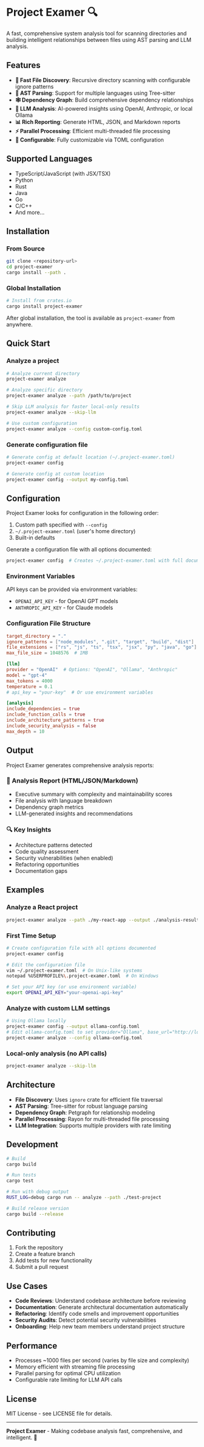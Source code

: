 # Project Examer 🔍

A fast, comprehensive system analysis tool for scanning directories and building intelligent relationships between files using AST parsing and LLM analysis.

## Features

- **🚀 Fast File Discovery**: Recursive directory scanning with configurable ignore patterns
- **🌳 AST Parsing**: Support for multiple languages using Tree-sitter
- **🕸️ Dependency Graph**: Build comprehensive dependency relationships
- **🤖 LLM Analysis**: AI-powered insights using OpenAI, Anthropic, or local Ollama
- **📊 Rich Reporting**: Generate HTML, JSON, and Markdown reports
- **⚡ Parallel Processing**: Efficient multi-threaded file processing
- **🔧 Configurable**: Fully customizable via TOML configuration

## Supported Languages

- TypeScript/JavaScript (with JSX/TSX)
- Python
- Rust
- Java
- Go
- C/C++
- And more...

## Installation

### From Source
```bash
git clone <repository-url>
cd project-examer
cargo install --path .
```

### Global Installation
```bash
# Install from crates.io
cargo install project-examer
```

After global installation, the tool is available as `project-examer` from anywhere.

## Quick Start

### Analyze a project
```bash
# Analyze current directory
project-examer analyze

# Analyze specific directory
project-examer analyze --path /path/to/project

# Skip LLM analysis for faster local-only results
project-examer analyze --skip-llm

# Use custom configuration
project-examer analyze --config custom-config.toml
```

### Generate configuration file
```bash
# Generate config at default location (~/.project-examer.toml)
project-examer config

# Generate config at custom location
project-examer config --output my-config.toml
```

## Configuration

Project Examer looks for configuration in the following order:
1. Custom path specified with `--config`
2. `~/.project-examer.toml` (user's home directory)
3. Built-in defaults

Generate a configuration file with all options documented:

```bash
project-examer config  # Creates ~/.project-examer.toml with full documentation
```

### Environment Variables

API keys can be provided via environment variables:
- `OPENAI_API_KEY` - for OpenAI GPT models
- `ANTHROPIC_API_KEY` - for Claude models

### Configuration File Structure

```toml
target_directory = "."
ignore_patterns = ["node_modules", ".git", "target", "build", "dist"]
file_extensions = ["rs", "js", "ts", "tsx", "jsx", "py", "java", "go"]
max_file_size = 1048576  # 1MB

[llm]
provider = "OpenAI"  # Options: "OpenAI", "Ollama", "Anthropic"
model = "gpt-4"
max_tokens = 4000
temperature = 0.1
# api_key = "your-key"  # Or use environment variables

[analysis]
include_dependencies = true
include_function_calls = true
include_architecture_patterns = true
include_security_analysis = false
max_depth = 10
```

## Output

Project Examer generates comprehensive analysis reports:

### 📄 Analysis Report (HTML/JSON/Markdown)
- Executive summary with complexity and maintainability scores
- File analysis with language breakdown
- Dependency graph metrics
- LLM-generated insights and recommendations

### 🔍 Key Insights
- Architecture patterns detected
- Code quality assessment
- Security vulnerabilities (when enabled)
- Refactoring opportunities
- Documentation gaps

## Examples

### Analyze a React project
```bash
project-examer analyze --path ./my-react-app --output ./analysis-results
```

### First Time Setup
```bash
# Create configuration file with all options documented
project-examer config

# Edit the configuration file
vim ~/.project-examer.toml  # On Unix-like systems
notepad %USERPROFILE%\.project-examer.toml  # On Windows

# Set your API key (or use environment variable)
export OPENAI_API_KEY="your-openai-api-key"
```

### Analyze with custom LLM settings
```bash
# Using Ollama locally
project-examer config --output ollama-config.toml
# Edit ollama-config.toml to set provider="Ollama", base_url="http://localhost:11434"
project-examer analyze --config ollama-config.toml
```

### Local-only analysis (no API calls)
```bash
project-examer analyze --skip-llm
```

## Architecture

- **File Discovery**: Uses `ignore` crate for efficient file traversal
- **AST Parsing**: Tree-sitter for robust language parsing
- **Dependency Graph**: Petgraph for relationship modeling
- **Parallel Processing**: Rayon for multi-threaded file processing
- **LLM Integration**: Supports multiple providers with rate limiting

## Development

```bash
# Build
cargo build

# Run tests
cargo test

# Run with debug output
RUST_LOG=debug cargo run -- analyze --path ./test-project

# Build release version
cargo build --release
```

## Contributing

1. Fork the repository
2. Create a feature branch
3. Add tests for new functionality
4. Submit a pull request

## Use Cases

- **Code Reviews**: Understand codebase architecture before reviewing
- **Documentation**: Generate architectural documentation automatically
- **Refactoring**: Identify code smells and improvement opportunities
- **Security Audits**: Detect potential security vulnerabilities
- **Onboarding**: Help new team members understand project structure

## Performance

- Processes ~1000 files per second (varies by file size and complexity)
- Memory efficient with streaming file processing
- Parallel parsing for optimal CPU utilization
- Configurable rate limiting for LLM API calls

## License

MIT License - see LICENSE file for details.

---

**Project Examer** - Making codebase analysis fast, comprehensive, and intelligent. 🚀